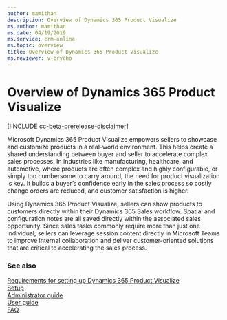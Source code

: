 ```yaml
---
author: mamithan
description: Overview of Dynamics 365 Product Visualize
ms.author: mamithan
ms.date: 04/19/2019
ms.service: crm-online
ms.topic: overview
title: Overview of Dynamics 365 Product Visualize
ms.reviewer: v-brycho
---
```


# Overview of Dynamics 365 Product Visualize

[!INCLUDE [cc-beta-prerelease-disclaimer](../includes/cc-beta-prerelease-disclaimer.md)]

Microsoft Dynamics 365 Product Visualize empowers sellers to showcase and customize products in a real-world
environment. This helps create a shared understanding between buyer and seller to accelerate complex sales processes. In industries 
like manufacturing, healthcare, and automotive, where products are often complex and highly configurable, or simply too cumbersome 
to carry around, the need for product visualization is key. It builds a buyer’s confidence early in the sales process so costly 
change orders are reduced, and customer satisfaction is higher. 

Using Dynamics 365 Product Visualize, sellers can show products to customers 
directly within their Dynamics 365 Sales workflow. Spatial and configuration notes are all saved directly within the associated 
sales opportunity. Since sales tasks commonly require more than just one individual, sellers can leverage session content directly in 
Microsoft Teams to improve internal collaboration and deliver customer-oriented solutions that are critical to accelerating the 
sales process.

### See also

[Requirements for setting up Dynamics 365 Product Visualize](requirements.md)<br>
[Setup](setup.md)<br>
[Administrator guide](admin-guide.md)<br>
[User guide](user-guide.md)<br>
[FAQ](faq.md)<br>
